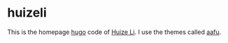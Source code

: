 # huizeli
This is the homepage [hugo](https://gohugo.io/) code of [Huize Li](huizeli.onrender.com). I use the themes called [aafu](https://github.com/darshanbaral/aafu).
